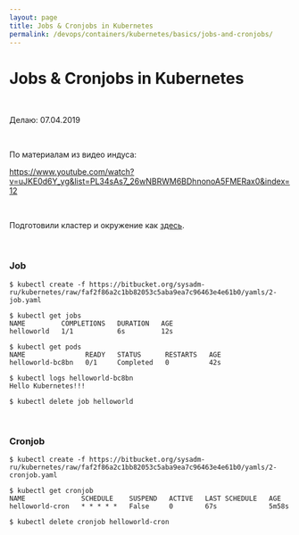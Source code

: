 ```yaml
---
layout: page
title: Jobs & Cronjobs in Kubernetes
permalink: /devops/containers/kubernetes/basics/jobs-and-cronjobs/
---
```


# Jobs & Cronjobs in Kubernetes

<br/>

Делаю: 07.04.2019

<br/>

По материалам из видео индуса:

https://www.youtube.com/watch?v=uJKE0d6Y_yg&list=PL34sAs7_26wNBRWM6BDhnonoA5FMERax0&index=12

<br/>

Подготовили кластер и окружение как <a href="/devops/containers/kubernetes/kubeadm/vagrant-centos7-3-node-kubernetes-cluster/">здесь</a>.

<br/>

### Job

    $ kubectl create -f https://bitbucket.org/sysadm-ru/kubernetes/raw/faf2f86a2c1bb82053c5aba9ea7c96463e4e61b0/yamls/2-job.yaml

    $ kubectl get jobs
    NAME         COMPLETIONS   DURATION   AGE
    helloworld   1/1           6s         12s

    $ kubectl get pods
    NAME               READY   STATUS      RESTARTS   AGE
    helloworld-bc8bn   0/1     Completed   0          42s

    $ kubectl logs helloworld-bc8bn
    Hello Kubernetes!!!

    $ kubectl delete job helloworld

<br/>

### Cronjob

    $ kubectl create -f https://bitbucket.org/sysadm-ru/kubernetes/raw/faf2f86a2c1bb82053c5aba9ea7c96463e4e61b0/yamls/2-cronjob.yaml

    $ kubectl get cronjob
    NAME              SCHEDULE    SUSPEND   ACTIVE   LAST SCHEDULE   AGE
    helloworld-cron   * * * * *   False     0        67s             5m58s

    $ kubectl delete cronjob helloworld-cron

